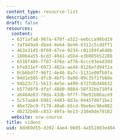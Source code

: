```yaml
---
content_type: resource-list
description: ''
draft: false
resources:
  content:
  - 63f1afa8-967a-470f-a322-eebcca98bd19
  - 3af949a9-dbed-4e64-8e46-6312c5cddff1
  - 463e3145-0f69-47ce-9234-c01189fa648b
  - 180b4a55-6cd3-4941-a5b4-e3b085b52288
  - 6538f486-ff07-476e-af78-6ccc93ead3dd
  - bfe831ef-6972-482a-ae48-0128afd94f2a
  - 0cb6bdf7-96f1-4e46-8a7c-5131e00fb8fa
  - 94d1e505-dfc8-4bf5-9a90-09c35f1fb8de
  - 94b23c71-5613-4e5e-a490-672fdbd48b32
  - b577d8f8-dfaf-4800-9804-58f32bb710f4
  - a6464e83-70da-43db-9f7f-70e91b86ace9
  - 5c57aa84-b981-4483-8d3a-04457d6f1be2
  - 46e72bc9-f178-40a6-b5cd-9be6ec96e082
  - d0232b98-c833-49fa-8e13-238e8de79102
  website: ocw-course
title: videos
uid: 8dd69d55-d392-4ae4-9605-4a5510d3e404
---
```

